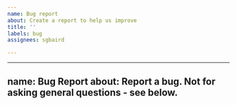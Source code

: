 ```yaml
---
name: Bug report
about: Create a report to help us improve
title: ''
labels: bug
assignees: sgbaird

---
```


---
name: Bug Report
about: Report a bug. Not for asking general questions - see below.
---
<!--Please include details of the bug below, including, if applicable, what you expected to happen!-->

